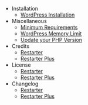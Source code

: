 - Installation
  - [WordPress Installation](wordpress-installation.md)
- Miscellaneous
  - [Minimum Requirements](minimum-requirements.md)
  - [WordPress Memory Limit](wp-memory-limit.md)
  - [Update your PHP Version](update-php-version.md)
- Credits
  - [Restarter](restarter-wordpress-theme-credits.md)
  - [Restarter Plus](restarter-plus-plugin-credits.md)
- License
  - [Restarter](restarter-wordpress-theme-license.md)
  - [Restarter Plus](restarter-plus-plugin-license.md)
- Changelog
  - [Restarter](restarter-wordpress-theme-changelog.md)
  - [Restarter Plus](restarter-plus-plugin-changelog.md)
